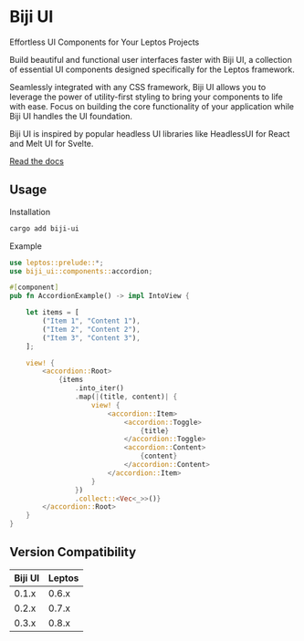# Biji UI

Effortless UI Components for Your Leptos Projects

Build beautiful and functional user interfaces faster with Biji UI, a collection of essential UI components designed specifically for the Leptos framework.

Seamlessly integrated with any CSS framework, Biji UI allows you to leverage the power of utility-first styling to bring your components to life with ease. Focus on building the core functionality of your application while Biji UI handles the UI foundation.

Biji UI is inspired by popular headless UI libraries like HeadlessUI for React and Melt UI for Svelte.

[Read the docs](https://biji-ui.fly.dev/)

## Usage

Installation

```bash
cargo add biji-ui
```

Example

```rust
use leptos::prelude::*;
use biji_ui::components::accordion;

#[component]
pub fn AccordionExample() -> impl IntoView {

    let items = [
        ("Item 1", "Content 1"),
        ("Item 2", "Content 2"),
        ("Item 3", "Content 3"),
    ];

    view! {
        <accordion::Root>
            {items
                .into_iter()
                .map(|(title, content)| {
                    view! {
                        <accordion::Item>
                            <accordion::Toggle>
                                {title}
                            </accordion::Toggle>
                            <accordion::Content>
                                {content}
                            </accordion::Content>
                        </accordion::Item>
                    }
                })
                .collect::<Vec<_>>()}
        </accordion::Root>
    }
}
```

## Version Compatibility

Biji UI | Leptos
--------|-------
0.1.x   | 0.6.x
0.2.x   | 0.7.x
0.3.x   | 0.8.x
